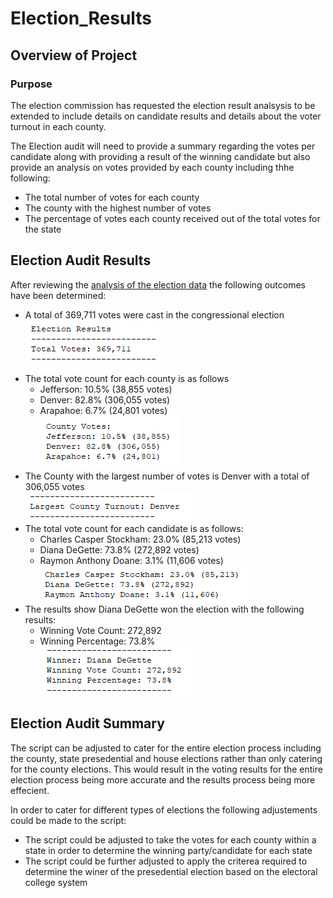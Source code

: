 # Election_Results

## Overview of Project

### Purpose
The election commission has requested the election result analsysis to be extended to include details on
candidate results and details about the voter turnout in each county.

The Election audit will need to provide a summary regarding the votes per candidate along with providing a result
of the winning candidate but also provide an analysis on votes provided by each county including thhe following:
 - The total number of votes for each county
 - The county with the highest number of votes
 - The percentage of votes each county received out of the total votes for the state

## Election Audit Results
After reviewing the [analysis of the election data](/analysis/election_analysis.txt) the following outcomes have been determined:
 - A total of 369,711 votes were cast in the congressional election  
	![Total Vote Count](/analysis/Total_Votes.PNG)
 - The total vote count for each county is as follows
	- Jefferson: 10.5% (38,855 votes)
	- Denver: 82.8% (306,055 votes)
	- Arapahoe: 6.7% (24,801 votes)  
	![Per County Vote Count](/analysis/County_Votes.PNG)
 - The County with the largest number of votes is Denver with a total of 306,055 votes  
	![County with the largest turnout](/analysis/largest_county_turnout.PNG)
 - The total vote count for each candidate is as follows:
	- Charles Casper Stockham: 23.0% (85,213 votes)
	- Diana DeGette: 73.8% (272,892 votes)
	- Raymon Anthony Doane: 3.1% (11,606 votes)  
	![Candidate Vote Count](/analysis/candidate_votes.PNG)
 - The results show Diana DeGette won the election with the following results:
	- Winning Vote Count: 272,892
	- Winning Percentage: 73.8%  
	![Winning Candidate](/analysis/winning_candidate.PNG)
	
## Election Audit Summary
The script can be adjusted to cater for the entire election process  including the county, state presedential and house elections rather than only catering for the county elections.
This would result in the voting results for the entire election process being more accurate and the results process being more effecient. 

In order to cater for different types of elections the following adjustements could be made to the script:
 - The script could be adjusted to take the votes for each county within a state in order to determine the winning party/candidate for each state
 - The script could be further adjusted to apply the criterea required to determine the winer of the presedential election based on the electoral college system